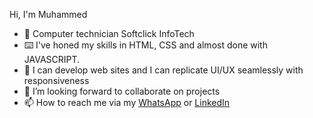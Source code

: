 Hi, I'm Muhammed
   -  🧠 Computer technician Softclick InfoTech
   -  ⌨️ I've honed my skills in HTML, CSS and almost done with JAVASCRIPT.
   - 🌌 I can develop web sites and I can replicate UI/UX seamlessly with responsiveness 
   - 💞️ I’m looking forward to collaborate on projects
   - 📫 How to reach me via my [WhatsApp](https://wa.me/qr/23E7DSQDT54BL1) or [LinkedIn](https://www.linkedin.com/in/muhammed-aladewole-3b447a245)

<!---
BossMM12/BossMM12 is a ✨ special ✨ repository because its `README.md` (this file) appears on your GitHub profile.
You can click the Preview link to take a look at your changes.
--->

